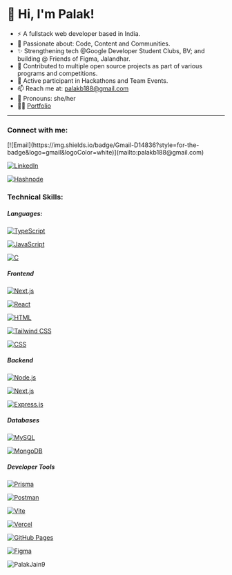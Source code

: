 # 👋 Hi, I'm Palak!
* ⚡ A fullstack web developer based in India.
* 🚀 Passionate about: Code, Content and Communities.
* ✨ Strengthening tech @Google Developer Student Clubs, BV; and building @ Friends of Figma, Jalandhar.
* 📍 Contributed to multiple open source projects as part of various programs and competitions.
* 🤝 Active participant in Hackathons and Team Events.
* 📫 Reach me at: palakb188@gmail.com
* 📌 Pronouns: she/her
* 👩‍💻 [Portfolio](https://heypalakjain.vercel.app/)

<hr>

<h3 align="left">Connect with me:</h3>

<p>
[![Email](https://img.shields.io/badge/Gmail-D14836?style=for-the-badge&logo=gmail&logoColor=white)](mailto:palakb188@gmail.com)

[![LinkedIn](https://img.shields.io/badge/LinkedIn-0077B5?style=for-the-badge&logo=linkedin&logoColor=white)](mailto:palakb188@gmail.com)

[![Hashnode](https://img.shields.io/badge/Hashnode-2962FF?style=for-the-badge&logo=hashnode&logoColor=white)](https://palakjain.hashnode.dev/) </p>

<h3 align="left">Technical Skills:</h3>

<h5>Languages:</h5>

[![TypeScript](https://img.shields.io/badge/TypeScript-007ACC?style=for-the-badge&logo=typescript&logoColor=white)]()

[![JavaScript](https://img.shields.io/badge/JavaScript-323330?style=for-the-badge&logo=javascript&logoColor=F7DF1E)]()

[![C](https://img.shields.io/badge/C-00599C?style=for-the-badge&logo=c&logoColor=white)]()

<h5>Frontend</h5>

[![Next.js](https://img.shields.io/badge/next.js-000000?style=for-the-badge&logo=nextdotjs&logoColor=white)]()

[![React](https://img.shields.io/badge/React-20232A?style=for-the-badge&logo=react&logoColor=61DAFB)]()

[![HTML](https://img.shields.io/badge/HTML5-E34F26?style=for-the-badge&logo=html5&logoColor=white)]()

[![Tailwind CSS](https://img.shields.io/badge/Tailwind_CSS-38B2AC?style=for-the-badge&logo=tailwind-css&logoColor=white)]()

[![CSS](https://img.shields.io/badge/CSS3-1572B6?style=for-the-badge&logo=css3&logoColor=white)]()


<h5>Backend</h5>

[![Node.js](https://img.shields.io/badge/Node.js-339933?style=for-the-badge&logo=nodedotjs&logoColor=white)]()

[![Next.js](https://img.shields.io/badge/next.js-000000?style=for-the-badge&logo=nextdotjs&logoColor=white)]()

[![Express.js](https://img.shields.io/badge/Express.js-000000?style=for-the-badge&logo=express&logoColor=white)]()


<h5>Databases</h5>

[![MySQL](https://img.shields.io/badge/MySQL-005C84?style=for-the-badge&logo=mysql&logoColor=white)]()

[![MongoDB](https://img.shields.io/badge/MongoDB-4EA94B?style=for-the-badge&logo=mongodb&logoColor=white)]()

<h5>Developer Tools</h5>

[![Prisma](https://img.shields.io/badge/Prisma-3982CE?style=for-the-badge&logo=Prisma&logoColor=white)]()

[![Postman](https://img.shields.io/badge/Postman-FF6C37?style=for-the-badge&logo=Postman&logoColor=white)]()

[![Vite](https://img.shields.io/badge/Vite-B73BFE?style=for-the-badge&logo=vite&logoColor=FFD62E)]()

[![Vercel](https://img.shields.io/badge/Vercel-000000?style=for-the-badge&logo=vercel&logoColor=white)]()

[![GitHub Pages](https://img.shields.io/badge/GitHub%20Pages-222222?style=for-the-badge&logo=GitHub%20Pages&logoColor=white)]()


[![Figma](https://img.shields.io/badge/Figma-F24E1E?style=for-the-badge&logo=figma&logoColor=white)]()



<p><img align="left" src="https://github-readme-stats.vercel.app/api/top-langs?username=PalakJain9&show_icons=true&locale=en&layout=compact" alt="PalakJain9" /></p>